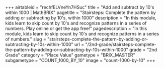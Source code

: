 +++
airtableid = "rechfELVneYn7HSuc"
title = "Add and subtract by 10's within 1000 | MathBRIX"
pagetitle = "Stairsteps: Complete the pattern by adding or subtracting by 10's, within 1000"
description = "In this module, kids learn to skip count by 10's and recognize patterns in a series of numbers. Play online or get the app free!"
pagedescription = "In this module, kids learn to skip count by 10's and recognize patterns in a series of numbers."
slug = "stairsteps-complete-the-pattern-by-adding-or-subtracting-by-10s-within-1000"
url = "/2nd-grade/stairsteps-complete-the-pattern-by-adding-or-subtracting-by-10s-within-1000"
grade = "2nd Grade"
category = "Place Value"
gametype = "BRIX_MASTER"
subgametype = "COUNT_1000_BY_10"
image = "count-1000-by-10"
+++